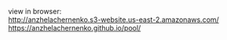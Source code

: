 view in browser:<br>
http://anzhelachernenko.s3-website.us-east-2.amazonaws.com/<br>
https://anzhelachernenko.github.io/pool/

